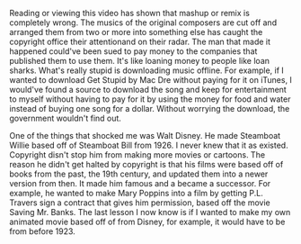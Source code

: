 Reading or viewing this video has shown that mashup or remix is completely wrong. 
The musics of the original composers are cut off and arranged them from two or more into something else has caught the copyright office their attentionand on their radar.
The man that made it happened could've been sued to pay money to the companies that published them to use them. It's like loaning money to people like loan sharks. What's really stupid is downloading music offline.
For example, if I wanted to download Get Stupid by Mac Dre without paying for it on iTunes, I would've found a source to download the song and keep for entertainment to myself without having to pay for it by using the money for food and water instead of buying one song for a dollar.
Without worrying the download, the government wouldn't find out. 

One of the things that shocked me was Walt Disney. He made Steamboat Willie based off of Steamboat Bill from 1926. I never knew that it as existed. 
Copyright disn't stop him from making more movies or cartoons. The reason he didn't get halted by copyright is that his films were based off of books from the past, the 19th century, and updated them into a newer version from then.
It made him famous and a became a successor. For example, he wanted to make Mary Poppins into a film by getting P.L. Travers sign a contract that gives him permission, based off the movie Saving Mr. Banks.
The last lesson I now know is if I wanted to make my own animated movie based off of from Disney, for example, it would have to be from before 1923. 
